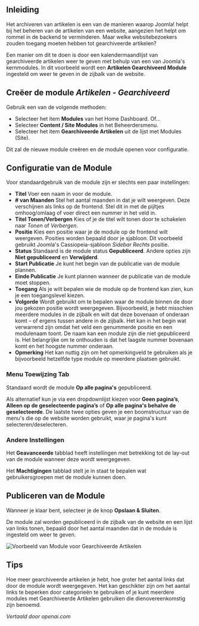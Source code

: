 <!-- Filename: J4.x:How_to_Show_a_Calendar_Month_List_of_Archived_Articles_Using_a_Module / Display title: Gearchiveerde Artikelen  -->

## Inleiding

Het archiveren van artikelen is een van de manieren waarop Joomla! helpt bij het beheren van de artikelen van een website, aangezien het helpt om rommel in de backend te verminderen. Maar welke websitebezoekers zouden toegang moeten hebben tot gearchiveerde artikelen?

Een manier om dit te doen is door een kalendermaandlijst van gearchiveerde artikelen weer te geven met behulp van een van Joomla's kernmodules. In dit voorbeeld wordt een **Artikelen Gearchiveerd Module** ingesteld om weer te geven in de zijbalk van de website.

## Creëer de module *Artikelen - Gearchiveerd*

Gebruik een van de volgende methoden:
* Selecteer het item **Modules** van het Home Dashboard. Of...
* Selecteer **Content / Site Modules** in het Beheerdersmenu.
* Selecteer het item **Gearchiveerde Artikelen** uit de lijst met Modules (Site).

Dit zal de nieuwe module creëren en de module openen voor configuratie.

## Configuratie van de Module

Voor standaardgebruik van de module zijn er slechts een paar instellingen:

- **Titel** Voer een naam in voor de module.
- **\# van Maanden** Stel het aantal maanden in dat je wilt weergeven. Deze verschijnen als links op de frontend. Stel dit in met de pijltjes omhoog/omlaag of voer direct een nummer in het veld in.
- **Titel Tonen/Verbergen** Kies of je de titel wilt tonen door te schakelen naar *Tonen* of *Verbergen*.
- **Positie** Kies een positie waar je de module op de frontend wilt weergeven. Posities worden bepaald door je sjabloon. Dit voorbeeld gebruikt Joomla's Cassiopeia-sjabloon *Sidebar Rechts* positie.
- **Status** Standaard is de module status **Gepubliceerd**. Andere opties zijn **Niet gepubliceerd** en **Verwijderd**.
- **Start Publicatie** Je kunt het begin van de publicatie van de module plannen.
- **Einde Publicatie** Je kunt plannen wanneer de publicatie van de module moet stoppen.
- **Toegang** Als je wilt bepalen wie de module op de frontend kan zien, kun je een toegangslevel kiezen.
- **Volgorde** Wordt gebruikt om te bepalen waar de module binnen de door jou gekozen positie wordt weergegeven. Bijvoorbeeld, je hebt misschien meerdere modules in de zijbalk en wilt dat deze bovenaan of onderaan komt – of ergens tussen andere in de zijbalk. Het kan in het begin wat verwarrend zijn omdat het veld een genummerde positie en een modulenaam toont. De naam kan een module zijn die niet gepubliceerd is. Het belangrijke om te onthouden is dat het laagste nummer bovenaan komt en het hoogste nummer onderaan.
- **Opmerking** Het kan nuttig zijn om het opmerkingveld te gebruiken als je bijvoorbeeld hetzelfde type module op meerdere plaatsen gebruikt.

### Menu Toewijzing Tab

Standaard wordt de module **Op alle pagina's** gepubliceerd.

Als alternatief kun je via een dropdownlijst kiezen voor **Geen pagina’s**, **Alleen op de geselecteerde pagina’s** of **Op alle pagina's behalve de geselecteerde**. De laatste twee opties geven je een boomstructuur van de menu's die op de website worden gebruikt, waar je pagina's kunt selecteren/deselecteren.

### Andere Instellingen

Het **Geavanceerde** tabblad heeft instellingen met betrekking tot de lay-out van de module wanneer deze wordt weergegeven.

Het **Machtigingen** tabblad stelt je in staat te bepalen wat gebruikersgroepen met de module kunnen doen.

## Publiceren van de Module

Wanneer je klaar bent, selecteer je de knop **Opslaan & Sluiten**.

De module zal worden gepubliceerd in de zijbalk van de website en een lijst van links tonen, bepaald door het aantal maanden dat in de module is ingesteld om weer te geven.

![Voorbeeld van Module voor Gearchiveerde Artikelen](../../../en/images/modules/modules-archived-articles.png)

## Tips

Hoe meer gearchiveerde artikelen je hebt, hoe groter het aantal links dat door de module wordt weergegeven. Het kan geschikter zijn om het aantal links te beperken door categorieën te gebruiken of je kunt meerdere modules met Gearchiveerde Artikelen gebruiken die dienovereenkomstig zijn benoemd.

*Vertaald door openai.com*


